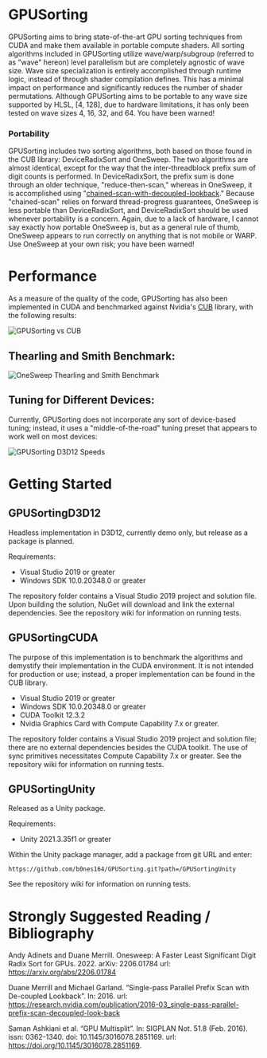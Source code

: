 # GPUSorting

GPUSorting aims to bring state-of-the-art GPU sorting techniques from CUDA and make them available in portable compute shaders. All sorting algorithms included in GPUSorting utilize wave/warp/subgroup (referred to as "wave" hereon) level parallelism but are completely agnostic of wave size. Wave size specialization is entirely accomplished through runtime logic, instead of through shader compilation defines. This has a minimal impact on performance and significantly reduces the number of shader permutations. Although GPUSorting aims to be portable to any wave size supported by HLSL, [4, 128], due to hardware limitations, it has only been tested on wave sizes 4, 16, 32, and 64. You have been warned!

### Portability

GPUSorting includes two sorting algorithms, both based on those found in the CUB library: DeviceRadixSort and OneSweep. The two algorithms are almost identical, except for the way that the inter-threadblock prefix sum of digit counts is performed. In DeviceRadixSort, the prefix sum is done through an older technique, "reduce-then-scan," whereas in OneSweep, it is accomplished using "[chained-scan-with-decoupled-lookback](https://research.nvidia.com/publication/2016-03_single-pass-parallel-prefix-scan-decoupled-look-back)." Because "chained-scan" relies on forward thread-progress guarantees, OneSweep is less portable than DeviceRadixSort, and DeviceRadixSort should be used whenever portability is a concern. Again, due to a lack of hardware, I cannot say exactly how portable OneSweep is, but as a general rule of thumb, OneSweep appears to run correctly on anything that is not mobile or WARP. Use OneSweep at your own risk; you have been warned!

# Performance

As a measure of the quality of the code, GPUSorting has also been implemented in CUDA and benchmarked against Nvidia's [CUB](https://github.com/NVIDIA/cccl) library, with the following results:

![GPUSorting vs CUB](https://github.com/b0nes164/GPUSorting/assets/68340554/4804484e-7360-4607-b07f-a8760244d556) 

## Thearling and Smith Benchmark:
![OneSweep Thearling and Smith Benchmark](https://github.com/b0nes164/GPUSorting/assets/68340554/60b03468-636b-42df-99d9-e27d63eeb300)

## Tuning for Different Devices:
Currently, GPUSorting does not incorporate any sort of device-based tuning; instead, it uses a "middle-of-the-road" tuning preset that appears to work well on most devices:

![GPUSorting D3D12 Speeds](https://github.com/b0nes164/GPUSorting/assets/68340554/08728224-1b90-4052-b546-57601f1b9b20)

# Getting Started

## GPUSortingD3D12

Headless implementation in D3D12, currently demo only, but release as a package is planned.

Requirements:
* Visual Studio 2019 or greater
* Windows SDK 10.0.20348.0 or greater

The repository folder contains a Visual Studio 2019 project and solution file. Upon building the solution, NuGet will download and link the external dependencies. See the repository wiki for information on running tests.

## GPUSortingCUDA

The purpose of this implementation is to benchmark the algorithms and demystify their implementation in the CUDA environment. It is not intended for production or use; instead, a proper implementation can be found in the CUB library.

* Visual Studio 2019 or greater
* Windows SDK 10.0.20348.0 or greater
* CUDA Toolkit 12.3.2
* Nvidia Graphics Card with Compute Capability 7.x or greater.

The repository folder contains a Visual Studio 2019 project and solution file; there are no external dependencies besides the CUDA toolkit. The use of sync primitives necessitates Compute Capability 7.x or greater. See the repository wiki for information on running tests.

## GPUSortingUnity

Released as a Unity package.

Requirements:
* Unity 2021.3.35f1 or greater

Within the Unity package manager, add a package from git URL and enter:

`https://github.com/b0nes164/GPUSorting.git?path=/GPUSortingUnity`

See the repository wiki for information on running tests.

# Strongly Suggested Reading / Bibliography

Andy Adinets and Duane Merrill. Onesweep: A Faster Least Significant Digit Radix Sort for GPUs. 2022. arXiv: 2206.01784 url: https://arxiv.org/abs/2206.01784

Duane Merrill and Michael Garland. “Single-pass Parallel Prefix Scan with De-coupled Lookback”. In: 2016. url: https://research.nvidia.com/publication/2016-03_single-pass-parallel-prefix-scan-decoupled-look-back

Saman Ashkiani et al. “GPU Multisplit”. In: SIGPLAN Not. 51.8 (Feb. 2016). issn: 0362-1340. doi: 10.1145/3016078.2851169. url: https://doi.org/10.1145/3016078.2851169.

